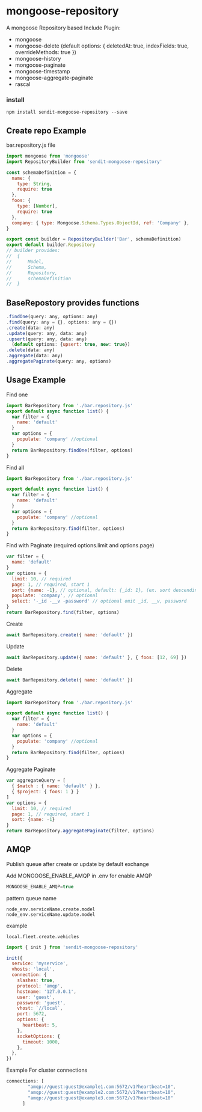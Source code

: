 # mongoose-repository
A mongoose Repository based
Include Plugin:
- mongoose
- mongoose-delete (default options: { deletedAt: true, indexFields: true, overrideMethods: true })
- mongoose-history
- mongoose-paginate
- mongoose-timestamp
- mongoose-aggregate-paginate
- rascal

### install
```
npm install sendit-mongoose-repository --save
```

## Create repo Example
bar.repository.js file
```javascript
import mongoose from 'mongoose'
import RepositoryBuilder from 'sendit-mongoose-repository'

const schemaDefinition = {
  name: {
    type: String,
    require: true
  },
  foos: {
    type: [Number],
    require: true
  },
  company: { type: Mongoose.Schema.Types.ObjectId, ref: 'Company' },
}

export const builder = RepositoryBuilder('Bar', schemaDefinition)
export default builder.Repository
// builder provides:
//  {
//      Model,
//      Schema,
//      Repository,
//      schemaDefinition
//  }
```

## BaseRepostory provides functions
```javascript
.findOne(query: any, options: any)
.find(query: any = {}, options: any = {})
.create(data: any)
.update(query: any, data: any)
.upsert(query: any, data: any)
  (default options: {upsert: true, new: true})
.delete(data: any)
.aggregate(data: any)
.aggregatePaginate(query: any, options)

```


## Usage Example
Find one
```javascript
import BarRepository from './bar.repository.js'
export default async function list() {
  var filter = {
    name: 'default'
  }
  var options = {
    populate: 'company' //optional
  }
  return BarRepository.findOne(filter, options)
}
```

Find all
```javascript
import BarRepository from './bar.repository.js'

export default async function list() {
  var filter = {
    name: 'default'
  }
  var options = {
    populate: 'company' //optional
  }
  return BarRepository.find(filter, options)
}
```
Find with Paginate (required options.limit and options.page)

```javascript
var filter = {
  name: 'default'
}
var options = {
  limit: 10, // required
  page: 1, // required, start 1
  sort: {name: -1}, // optional, default: {_id: 1}, (ex. sort descending name)
  populate: 'company', // optional
  select: '-_id -__v -password' // optional omit _id, __v, password  
}
return BarRepository.find(filter, options)
```

Create
```javascript
await BarRepository.create({ name: 'default' })
```

Update
```javascript
await BarRepository.update({ name: 'default' }, { foos: [12, 69] })
```

Delete
```javascript
await BarRepository.delete({ name: 'default' })
```

Aggregate
```javascript
import BarRepository from './bar.repository.js'

export default async function list() {
  var filter = {
    name: 'default'
  }
  var options = {
    populate: 'company' //optional
  }
  return BarRepository.find(filter, options)
}
```

Aggregate Paginate

```javascript
var aggregateQuery = [
  { $match : { name: 'default' } },
  { $project: { foos: 1 } }
]
var options = {
  limit: 10, // required
  page: 1, // required, start 1
  sort: {name: -1}
}
return BarRepository.aggregatePaginate(filter, options)
```

## AMQP

Publish queue after create or update by default exchange <br/>

Add MONGOOSE_ENABLE_AMQP in .env for enable AMQP
```javascript
MONGOOSE_ENABLE_AMQP=true
```

pattern queue name
```
node_env.serviceName.create.model
node_env.serviceName.update.model
```

example
```
local.fleet.create.vehicles
```

```javascript
import { init } from 'sendit-mongoose-repository'

init({
  service: 'myservice',
  vhosts: 'local',
  connection: {
    slashes: true,
    protocol: 'amqp',
    hostname: '127.0.0.1',
    user: 'guest',
    password: 'guest',
    vhost: `//local`,
    port: 5672,
    options: {
      heartbeat: 5,
    },
    socketOptions: {
      timeout: 1000,
    },
  },
})
```

Example For cluster connections

```javascript
connections: [
        "amqp://guest:guest@example1.com:5672/v1?heartbeat=10",
        "amqp://guest:guest@example2.com:5672/v1?heartbeat=10",
        "amqp://guest:guest@example3.com:5672/v1?heartbeat=10"
      ]
```